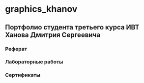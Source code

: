 # graphics_khanov

## Портфолио студента третьего курса ИВТ Ханова Дмитрия Сергеевича

### Реферат

### Лабораторные работы

### Сертификаты 


